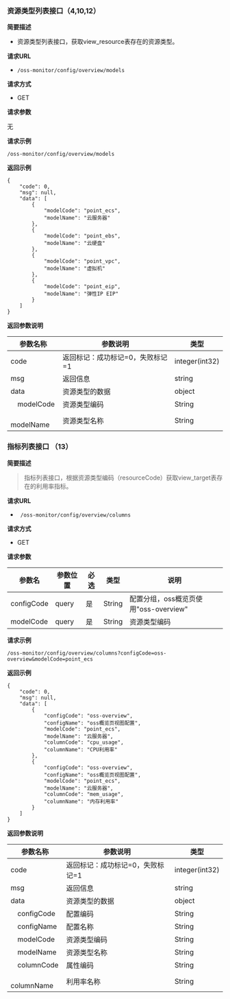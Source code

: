 ###  资源类型列表接口（4,10,12）

**简要描述**

- 资源类型列表接口，获取view_resource表存在的资源类型。

**请求URL**

- `/oss-monitor/config/overview/models`

**请求方式**
- GET

**请求参数**

无

**请求示例**

``` http
/oss-monitor/config/overview/models
```

**返回示例**

```
{
    "code": 0,
    "msg": null,
    "data": [
        {
            "modelCode": "point_ecs",
            "modelName": "云服务器"
        },
       	{
            "modelCode": "point_ebs",
            "modelName": "云硬盘"
        },
        {
            "modelCode": "point_vpc",
            "modelName": "虚拟机"
        },
        {
            "modelCode": "point_eip",
            "modelName": "弹性IP EIP"
        }
    ]
}

```

**返回参数说明**

| 参数名称        | 参数说明                         | 类型           |
| --------------- | -------------------------------- | -------------- |
| code            | 返回标记：成功标记=0，失败标记=1 | integer(int32) |
| msg             | 返回信息                         | string         |
| data            | 资源类型的数据                   | object         |
| &emsp;modelCode | 资源类型编码                     | String         |
| &emsp;modelName | 资源类型名称                     | String         |

### 指标列表接口 （13）

**简要描述**

> 指标列表接口，根据资源类型编码（resourceCode）获取view_target表存在的利用率指标。

**请求URL**

- ` /oss-monitor/config/overview/columns`

**请求方式**

- GET

**请求参数**

| 参数名       | 参数位置 | 必选 | 类型   | 说明     |
| ------------ | -------- | ---- | ------ | -------- |
| configCode | query    | 是   | String | 配置分组，oss概览页使用"oss-overview" |
| modelCode | query    | 是   | String | 资源类型编码 |

**请求示例**

``` http
/oss-monitor/config/overview/columns?configCode=oss-overview&modelCode=point_ecs
```

**返回示例**

```
{
    "code": 0,
    "msg": null,
    "data": [
        {
            "configCode": "oss-overview",
            "configName": "oss概览页视图配置",
            "modelCode": "point_ecs",
            "modelName": "云服务器",
            "columnCode": "cpu_usage",
            "columnName": "CPU利用率"
        },
        {
            "configCode": "oss-overview",
            "configName": "oss概览页视图配置",
            "modelCode": "point_ecs",
            "modelName": "云服务器",
            "columnCode": "mem_usage",
            "columnName": "内存利用率"
        }
    ]
}

```

**返回参数说明**

| 参数名称           | 参数说明                         | 类型           |
| ------------------ | -------------------------------- | -------------- |
| code               | 返回标记：成功标记=0，失败标记=1 | integer(int32) |
| msg                | 返回信息                         | string         |
| data               | 资源类型的数据                   | object         |
| &emsp;configCode |     配置编码                     | String         |
| &emsp;configName |     配置名称                     | String         |
| &emsp;modelCode |     资源类型编码                     | String         |
| &emsp;modelName |     资源类型名称                     | String         |
| &emsp;columnCode |    属性编码                     | String         |
| &emsp;columnName |    利用率名称                     | String         |


